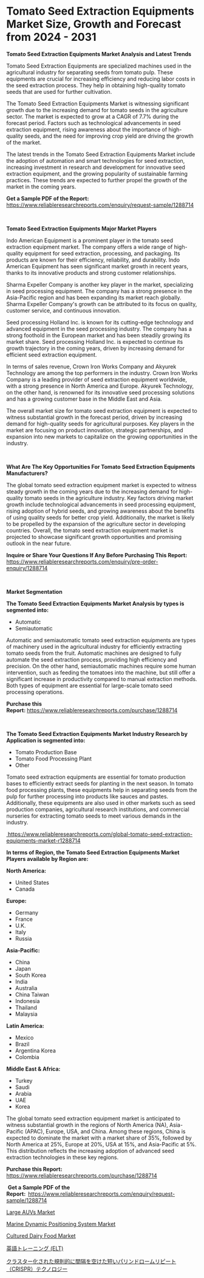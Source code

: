 <p><h1>Tomato Seed Extraction Equipments Market Size, Growth and Forecast from 2024 - 2031</h1></p><p><strong>Tomato Seed Extraction Equipments Market Analysis and Latest Trends</strong></p>
<p><p>Tomato Seed Extraction Equipments are specialized machines used in the agricultural industry for separating seeds from tomato pulp. These equipments are crucial for increasing efficiency and reducing labor costs in the seed extraction process. They help in obtaining high-quality tomato seeds that are used for further cultivation.</p><p>The Tomato Seed Extraction Equipments Market is witnessing significant growth due to the increasing demand for tomato seeds in the agriculture sector. The market is expected to grow at a CAGR of 7.7% during the forecast period. Factors such as technological advancements in seed extraction equipment, rising awareness about the importance of high-quality seeds, and the need for improving crop yield are driving the growth of the market.</p><p>The latest trends in the Tomato Seed Extraction Equipments Market include the adoption of automation and smart technologies for seed extraction, increasing investment in research and development for innovative seed extraction equipment, and the growing popularity of sustainable farming practices. These trends are expected to further propel the growth of the market in the coming years.</p></p>
<p><strong>Get a Sample PDF of the Report:&nbsp;</strong> <a href="https://www.reliableresearchreports.com/enquiry/request-sample/1288714">https://www.reliableresearchreports.com/enquiry/request-sample/1288714</a></p>
<p>&nbsp;</p>
<p><strong>Tomato Seed Extraction Equipments Major Market Players</strong></p>
<p><p>Indo American Equipment is a prominent player in the tomato seed extraction equipment market. The company offers a wide range of high-quality equipment for seed extraction, processing, and packaging. Its products are known for their efficiency, reliability, and durability. Indo American Equipment has seen significant market growth in recent years, thanks to its innovative products and strong customer relationships.</p><p>Sharma Expeller Company is another key player in the market, specializing in seed processing equipment. The company has a strong presence in the Asia-Pacific region and has been expanding its market reach globally. Sharma Expeller Company's growth can be attributed to its focus on quality, customer service, and continuous innovation.</p><p>Seed processing Holland Inc. is known for its cutting-edge technology and advanced equipment in the seed processing industry. The company has a strong foothold in the European market and has been steadily growing its market share. Seed processing Holland Inc. is expected to continue its growth trajectory in the coming years, driven by increasing demand for efficient seed extraction equipment.</p><p>In terms of sales revenue, Crown Iron Works Company and Akyurek Technology are among the top performers in the industry. Crown Iron Works Company is a leading provider of seed extraction equipment worldwide, with a strong presence in North America and Europe. Akyurek Technology, on the other hand, is renowned for its innovative seed processing solutions and has a growing customer base in the Middle East and Asia.</p><p>The overall market size for tomato seed extraction equipment is expected to witness substantial growth in the forecast period, driven by increasing demand for high-quality seeds for agricultural purposes. Key players in the market are focusing on product innovation, strategic partnerships, and expansion into new markets to capitalize on the growing opportunities in the industry.</p></p>
<p>&nbsp;</p>
<p><strong>What Are The Key Opportunities For Tomato Seed Extraction Equipments Manufacturers?</strong></p>
<p><p>The global tomato seed extraction equipment market is expected to witness steady growth in the coming years due to the increasing demand for high-quality tomato seeds in the agriculture industry. Key factors driving market growth include technological advancements in seed processing equipment, rising adoption of hybrid seeds, and growing awareness about the benefits of using quality seeds for better crop yield. Additionally, the market is likely to be propelled by the expansion of the agriculture sector in developing countries. Overall, the tomato seed extraction equipment market is projected to showcase significant growth opportunities and promising outlook in the near future.</p></p>
<p><strong>Inquire or Share Your Questions If Any Before Purchasing This Report:</strong> <a href="https://www.reliableresearchreports.com/enquiry/pre-order-enquiry/1288714">https://www.reliableresearchreports.com/enquiry/pre-order-enquiry/1288714</a></p>
<p>&nbsp;</p>
<p><strong>Market Segmentation</strong></p>
<p><strong>The Tomato Seed Extraction Equipments Market Analysis by types is segmented into:</strong></p>
<p><ul><li>Automatic</li><li>Semiautomatic</li></ul></p>
<p><p>Automatic and semiautomatic tomato seed extraction equipments are types of machinery used in the agricultural industry for efficiently extracting tomato seeds from the fruit. Automatic machines are designed to fully automate the seed extraction process, providing high efficiency and precision. On the other hand, semiautomatic machines require some human intervention, such as feeding the tomatoes into the machine, but still offer a significant increase in productivity compared to manual extraction methods. Both types of equipment are essential for large-scale tomato seed processing operations.</p></p>
<p><strong>Purchase this Report:&nbsp;</strong><a href="https://www.reliableresearchreports.com/purchase/1288714">https://www.reliableresearchreports.com/purchase/1288714</a></p>
<p>&nbsp;</p>
<p><strong>The Tomato Seed Extraction Equipments Market Industry Research by Application is segmented into:</strong></p>
<p><ul><li>Tomato Production Base</li><li>Tomato Food Processing Plant</li><li>Other</li></ul></p>
<p><p>Tomato seed extraction equipments are essential for tomato production bases to efficiently extract seeds for planting in the next season. In tomato food processing plants, these equipments help in separating seeds from the pulp for further processing into products like sauces and pastes. Additionally, these equipments are also used in other markets such as seed production companies, agricultural research institutions, and commercial nurseries for extracting tomato seeds to meet various demands in the industry.</p></p>
<p><a href="https://www.reliableresearchreports.com/global-tomato-seed-extraction-equipments-market-r1288714">&nbsp;https://www.reliableresearchreports.com/global-tomato-seed-extraction-equipments-market-r1288714</a></p>
<p><strong>In terms of Region, the Tomato Seed Extraction Equipments Market Players available by Region are:</strong></p>
<p>
    <p> <strong> North America: </strong>
        <ul>
            <li>United States</li>
            <li>Canada</li>
        </ul>
        </p> 
    <p> <strong> Europe: </strong>
        <ul>
            <li>Germany</li>
            <li>France</li>
            <li>U.K.</li>
            <li>Italy</li>
            <li>Russia</li>
        </ul>
        </p> 
    <p> <strong> Asia-Pacific: </strong>
        <ul>
            <li>China</li>
            <li>Japan</li>
            <li>South Korea</li>
            <li>India</li>
            <li>Australia</li>
            <li>China Taiwan</li>
            <li>Indonesia</li>
            <li>Thailand</li>
            <li>Malaysia</li>
        </ul>
        </p> 
    <p> <strong> Latin America: </strong>
        <ul>
            <li>Mexico</li>
            <li>Brazil</li>
            <li>Argentina Korea</li>
            <li>Colombia</li>
        </ul>
        </p> 
    <p> <strong> Middle East & Africa: </strong>
        <ul>
            <li>Turkey</li>
            <li>Saudi</li>
            <li>Arabia</li>
            <li>UAE</li>
            <li>Korea</li>
        </ul>
    </p>
    </p>
<p><p>The global tomato seed extraction equipment market is anticipated to witness substantial growth in the regions of North America (NA), Asia-Pacific (APAC), Europe, USA, and China. Among these regions, China is expected to dominate the market with a market share of 35%, followed by North America at 25%, Europe at 20%, USA at 15%, and Asia-Pacific at 5%. This distribution reflects the increasing adoption of advanced seed extraction technologies in these key regions.</p></p>
<p><strong>Purchase this Report: </strong><a href="https://www.reliableresearchreports.com/purchase/1288714">https://www.reliableresearchreports.com/purchase/1288714</a></p>
<p>&nbsp;<strong>Get a Sample PDF of the Report:&nbsp;&nbsp;</strong><a href="https://www.reliableresearchreports.com/enquiry/request-sample/1288714">https://www.reliableresearchreports.com/enquiry/request-sample/1288714</a></p>
<p><strong></strong></p>
<p><p><a href="https://github.com/biheemgalvinlouises6hokrh3h/Market-Research-Report-List-2/blob/main/large-auvs-market.md">Large AUVs Market</a></p><p><a href="https://github.com/guneycigdem35/Market-Research-Report-List-3/blob/main/marine-dynamic-positioning-system-market.md">Marine Dynamic Positioning System Market</a></p><p><a href="https://issuu.com/reportprime-2/docs/cultured-dairy-food-market-size-2030.pptx">Cultured Dairy Food Market</a></p><p><a href="https://github.com/CarlieShields/Market-Research-Report-List-1/blob/main/1151293117407.md">英語トレーニング (ELT)</a></p><p><a href="https://github.com/one-cool-chick/Market-Research-Report-List-2/blob/main/5350682117406.md">クラスター化された規則的に間隔を空けた短いパリンドロームリピート（CRISPR）テクノロジー</a></p></p>